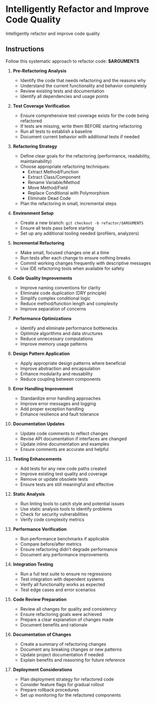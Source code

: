 # Intelligently Refactor and Improve Code Quality

Intelligently refactor and improve code quality

## Instructions

Follow this systematic approach to refactor code: **$ARGUMENTS**

1. **Pre-Refactoring Analysis**
    - Identify the code that needs refactoring and the reasons why
    - Understand the current functionality and behavior completely
    - Review existing tests and documentation
    - Identify all dependencies and usage points

2. **Test Coverage Verification**
    - Ensure comprehensive test coverage exists for the code being refactored
    - If tests are missing, write them BEFORE starting refactoring
    - Run all tests to establish a baseline
    - Document current behavior with additional tests if needed

3. **Refactoring Strategy**
    - Define clear goals for the refactoring (performance, readability, maintainability)
    - Choose appropriate refactoring techniques:
        - Extract Method/Function
        - Extract Class/Component
        - Rename Variable/Method
        - Move Method/Field
        - Replace Conditional with Polymorphism
        - Eliminate Dead Code
    - Plan the refactoring in small, incremental steps

4. **Environment Setup**
    - Create a new branch: `git checkout -b refactor/$ARGUMENTS`
    - Ensure all tests pass before starting
    - Set up any additional tooling needed (profilers, analyzers)

5. **Incremental Refactoring**
    - Make small, focused changes one at a time
    - Run tests after each change to ensure nothing breaks
    - Commit working changes frequently with descriptive messages
    - Use IDE refactoring tools when available for safety

6. **Code Quality Improvements**
    - Improve naming conventions for clarity
    - Eliminate code duplication (DRY principle)
    - Simplify complex conditional logic
    - Reduce method/function length and complexity
    - Improve separation of concerns

7. **Performance Optimizations**
    - Identify and eliminate performance bottlenecks
    - Optimize algorithms and data structures
    - Reduce unnecessary computations
    - Improve memory usage patterns

8. **Design Pattern Application**
    - Apply appropriate design patterns where beneficial
    - Improve abstraction and encapsulation
    - Enhance modularity and reusability
    - Reduce coupling between components

9. **Error Handling Improvement**
    - Standardize error handling approaches
    - Improve error messages and logging
    - Add proper exception handling
    - Enhance resilience and fault tolerance

10. **Documentation Updates**
    - Update code comments to reflect changes
    - Revise API documentation if interfaces are changed
    - Update inline documentation and examples
    - Ensure comments are accurate and helpful

11. **Testing Enhancements**
    - Add tests for any new code paths created
    - Improve existing test quality and coverage
    - Remove or update obsolete tests
    - Ensure tests are still meaningful and effective

12. **Static Analysis**
    - Run linting tools to catch style and potential issues
    - Use static analysis tools to identify problems
    - Check for security vulnerabilities
    - Verify code complexity metrics

13. **Performance Verification**
    - Run performance benchmarks if applicable
    - Compare before/after metrics
    - Ensure refactoring didn't degrade performance
    - Document any performance improvements

14. **Integration Testing**
    - Run a full test suite to ensure no regressions
    - Test integration with dependent systems
    - Verify all functionality works as expected
    - Test edge cases and error scenarios

15. **Code Review Preparation**
    - Review all changes for quality and consistency
    - Ensure refactoring goals were achieved
    - Prepare a clear explanation of changes made
    - Document benefits and rationale

16. **Documentation of Changes**
    - Create a summary of refactoring changes
    - Document any breaking changes or new patterns
    - Update project documentation if needed
    - Explain benefits and reasoning for future reference

17. **Deployment Considerations**
    - Plan deployment strategy for refactored code
    - Consider feature flags for gradual rollout
    - Prepare rollback procedures
    - Set up monitoring for the refactored components